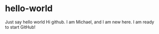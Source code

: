 # hello-world
Just say hello world
Hi github. I am Michael, and I am new here.
I am ready to start GitHub!

